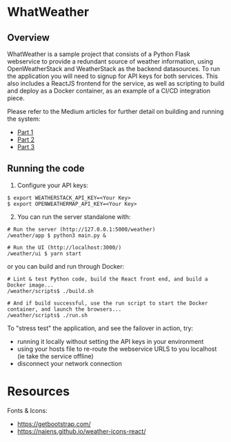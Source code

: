 # WhatWeather

## Overview

WhatWeather is a sample project that consists of a Python Flask webservice to provide a redundant source of weather information, using OpenWeatherStack and WeatherStack as the backend datasources. To run the application you will need to signup for API keys for both services.
This also includes a ReactJS frontend for the service, as well as scripting to build and deploy as a Docker container, as an example of a CI/CD integration piece.

Please refer to the Medium articles for further detail on building and running the system:

* [Part 1](https://medium.com/@chris_76982/getting-the-weather-a-full-stack-reactjs-python-flask-api-tutorial-part-1-d56c42fe1e4f)
* [Part 2](https://medium.com/@chris_76982/getting-the-weather-a-full-stack-reactjs-python-flask-api-tutorial-part-2-f8338e9f76c)
* [Part 3](https://medium.com/@chris_76982/getting-the-weather-a-full-stack-reactjs-python-flask-api-tutorial-part-3-d439ffcadf18)

 

## Running the code

1) Configure your API keys:

```
$ export WEATHERSTACK_API_KEY=<Your Key>
$ export OPENWEATHERMAP_API_KEY=<Your Key>

```


2) You can run the server standalone with:

```
# Run the server (http://127.0.0.1:5000/weather)
/weather/app $ python3 main.py &

# Run the UI (http://localhost:3000/)
/weather/ui $ yarn start

```

or you can build and run through Docker:

```
# Lint & test Python code, build the React front end, and build a Docker image...
/weather/scripts$ ./build.sh

# And if build successful, use the run script to start the Docker container, and launch the browsers...
/weather/scripts$ ./run.sh

```


To "stress test" the application, and see the failover in action, try:
* running it locally without setting the API keys in your environment
* using your hosts file to re-route the webservice URLS to you localhost (ie take the service offline)
* disconnect your network connection




# Resources

Fonts & Icons:
* https://getbootstrap.com/
* https://najens.github.io/weather-icons-react/
 

 





